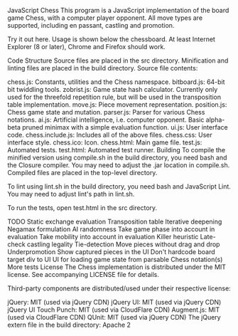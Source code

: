 JavaScript Chess
This program is a JavaScript implementation of the board game Chess, with a computer player opponent. All move types are supported, including en passant, castling and promotion.

Try it out here. Usage is shown below the chessboard. At least Internet Explorer (8 or later), Chrome and Firefox should work.

Code Structure
Source files are placed in the src directory. Minification and linting files are placed in the build directory. Source file contents:

chess.js: Constants, utilities and the Chess namespace.
bitboard.js: 64-bit bit twiddling tools.
zobrist.js: Game state hash calculator. Currently only used for the threefold repetition rule, but will be used in the transposition table implementation.
move.js: Piece movement representation.
position.js: Chess game state and mutation.
parser.js: Parser for various Chess notations.
ai.js: Artificial intelligence, i.e. computer opponent. Basic alpha-beta pruned minimax with a simple evaluation function.
ui.js: User interface code.
chess.include.js: Includes all of the above files.
chess.css: User interface style.
chess.ico: Icon.
chess.html: Main game file.
test.js: Automated tests.
test.html: Automated test runner.
Building
To compile the minified version using compile.sh in the build directory, you need bash and the Closure compiler. You may need to adjust the .jar location in compile.sh. Compiled files are placed in the top-level directory.

To lint using lint.sh in the build directory, you need bash and JavaScript Lint. You may need to adjust lint's path in lint.sh.

To run the tests, open test.html in the src directory.

TODO
Static exchange evaluation
Transposition table
Iterative deepening
Negamax formulation
AI randomness
Take game phase into account in evaluation
Take mobility into account in evaluation
Killer heuristic
Late-check castling legality
Tie-detection
Move pieces without drag and drop
Underpromotion
Show captured pieces in the UI
Don't hardcode board target div to UI
UI for loading game state from parsable Chess notation(s)
More tests
License
The Chess implementation is distributed under the MIT license. See accompanying LICENSE file for details.

Third-party components are distributed/used under their respective license:

jQuery: MIT (used via jQuery CDN)
jQuery UI: MIT (used via jQuery CDN)
jQuery UI Touch Punch: MIT (used via CloudFlare CDN)
Augment.js: MIT (used via CloudFlare CDN)
QUnit: MIT (used via jQuery CDN)
The jQuery extern file in the build directory: Apache 2